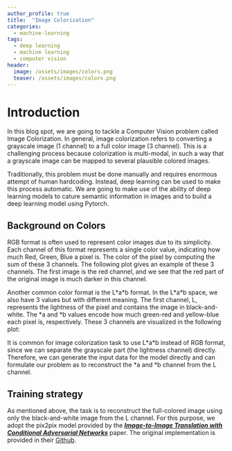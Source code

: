 ```yaml
---
author_profile: true
title:  "Image Colorization"
categories:
  - machine-learning
tags:
  - deep learning
  - machine learning
  - computer vision
header:
  image: /assets/images/colors.png
  teaser: /assets/images/colors.png
---
```

# Introduction
In this blog spot, we are going to tackle a Computer Vision problem called Image Colorization. In general, image colorization refers to converting a grayscale image (1 channel) to a full color image (3 channel). This is a challenging process because colorization is multi-modal, in such a way that a grayscale image can be mapped to several plausible colored images. 


Traditionally, this problem must be done manually and requires enormous attempt of human hardcoding. Instead, deep learning can be used to make this process automatic. We are going to make use of the ability of deep learning models to cature semantic information in images and to build a deep learning model using Pytorch. 

## Background on Colors
RGB format is often used to represent color images due to its simplicity. Each channel of this format represents a single color value, indicating how much Red, Green, Blue a pixel is. The color of the pixel by computing the sum of these 3 channels. The following plot gives an example of these 3 channels. The first image is the red channel, and we see that the red part of the original image is much darker in this channel.

Another common color format is the L\*a\*b format. In the L\*a\*b space, we also have 3 values but with different meaning. The first channel, L, represents the lightness of the pixel and contains the image in black-and-white. The *a  and *b values encode how much green-red and yellow-blue each pixel is, respectively. These 3 channels are visualized in the following plot: 

It is common for image colorization task to use L\*a\*b instead of RGB format, since we can separate the grayscale part (the lightness channel) directly. Therefore, we can generate the input data for the model directly and can formulate our problem as to reconstruct the  *a  and *b channel from the L channel.

## Training strategy
As mentioned above, the task is to reconstruct the full-colored image using only the black-and-white image from the L channel. For this purpose, we adopt the pix2pix model provided by the [_**Image-to-Image Translation with Conditional Adversarial Networks**_](https://arxiv.org/abs/1611.07004) paper. 
The original implementation is provided in their [Github](https://github.com/cathmer/pix2pix/).
